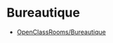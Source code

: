 # Bureautique

* [OpenClassRooms/Bureautique](https://openclassrooms.com/fr/search?page=1&query=&categories=Bureautique&language=fr&type=course)
